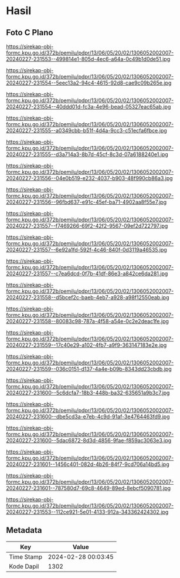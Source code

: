 # Hasil

## Foto C Plano

https://sirekap-obj-formc.kpu.go.id/372b/pemilu/pdpr/13/06/05/20/02/1306052002007-20240227-231553--499814e1-805d-4ec6-a64a-0c49b1d0de51.jpg

https://sirekap-obj-formc.kpu.go.id/372b/pemilu/pdpr/13/06/05/20/02/1306052002007-20240227-231554--5eec13a2-94c4-4615-92d8-cae9c09b265e.jpg

https://sirekap-obj-formc.kpu.go.id/372b/pemilu/pdpr/13/06/05/20/02/1306052002007-20240227-231554--40ddd01d-fc3a-4e96-bead-05327eac65ab.jpg

https://sirekap-obj-formc.kpu.go.id/372b/pemilu/pdpr/13/06/05/20/02/1306052002007-20240227-231555--a0349cbb-b51f-4d4a-9cc3-c51ecfa6fbce.jpg

https://sirekap-obj-formc.kpu.go.id/372b/pemilu/pdpr/13/06/05/20/02/1306052002007-20240227-231555--d3a714a3-8b7d-45cf-8c3d-07a6188240e1.jpg

https://sirekap-obj-formc.kpu.go.id/372b/pemilu/pdpr/13/06/05/20/02/1306052002007-20240227-231556--04e0b519-e232-4037-b903-48f990cb86a3.jpg

https://sirekap-obj-formc.kpu.go.id/372b/pemilu/pdpr/13/06/05/20/02/1306052002007-20240227-231556--96fbd637-e91c-45ef-ba71-4902aa8f55e7.jpg

https://sirekap-obj-formc.kpu.go.id/372b/pemilu/pdpr/13/06/05/20/02/1306052002007-20240227-231557--f7469266-69f2-42f2-9567-09ef2d722797.jpg

https://sirekap-obj-formc.kpu.go.id/372b/pemilu/pdpr/13/06/05/20/02/1306052002007-20240227-231557--6e92a1fd-592f-4c46-840f-0d3119a46535.jpg

https://sirekap-obj-formc.kpu.go.id/372b/pemilu/pdpr/13/06/05/20/02/1306052002007-20240227-231557--c7ea6dcd-0f7b-41df-86e3-a842ce6da281.jpg

https://sirekap-obj-formc.kpu.go.id/372b/pemilu/pdpr/13/06/05/20/02/1306052002007-20240227-231558--d5bcef2c-baeb-4eb7-a928-a98f12550eab.jpg

https://sirekap-obj-formc.kpu.go.id/372b/pemilu/pdpr/13/06/05/20/02/1306052002007-20240227-231558--80083c98-787a-4f58-a54e-0c2e2deac1fe.jpg

https://sirekap-obj-formc.kpu.go.id/372b/pemilu/pdpr/13/06/05/20/02/1306052002007-20240227-231559--17c40e29-a102-4fb7-a9f9-363147183e2e.jpg

https://sirekap-obj-formc.kpu.go.id/372b/pemilu/pdpr/13/06/05/20/02/1306052002007-20240227-231559--036c0151-d137-4a4e-b09b-8343dd23cbdb.jpg

https://sirekap-obj-formc.kpu.go.id/372b/pemilu/pdpr/13/06/05/20/02/1306052002007-20240227-231600--5c6dcfa7-18b3-448b-ba32-635651a9b3c7.jpg

https://sirekap-obj-formc.kpu.go.id/372b/pemilu/pdpr/13/06/05/20/02/1306052002007-20240227-231600--dbe5cd3a-e7eb-4c9d-91af-3e4764463fd9.jpg

https://sirekap-obj-formc.kpu.go.id/372b/pemilu/pdpr/13/06/05/20/02/1306052002007-20240227-231600--5dac6872-8d3d-4856-9fae-f859ac3063e3.jpg

https://sirekap-obj-formc.kpu.go.id/372b/pemilu/pdpr/13/06/05/20/02/1306052002007-20240227-231601--1456c401-082d-4b26-84f7-9cd706a14bd5.jpg

https://sirekap-obj-formc.kpu.go.id/372b/pemilu/pdpr/13/06/05/20/02/1306052002007-20240227-231601--787580d7-69c8-4649-89ed-8ebcf5090781.jpg

https://sirekap-obj-formc.kpu.go.id/372b/pemilu/pdpr/13/06/05/20/02/1306052002007-20240227-231553--112ce921-5e01-4133-912a-343362424302.jpg


## Metadata

| Key        | Value               |
| ---------- | ------------------- |
| Time Stamp | 2024-02-28 00:03:45 |
| Kode Dapil | 1302                |



